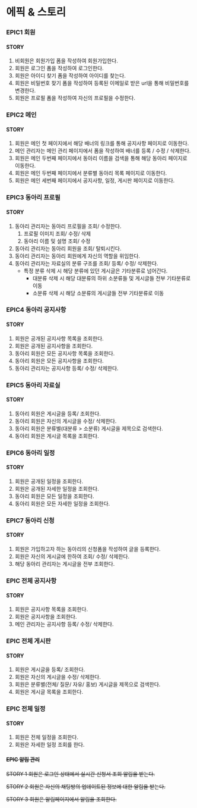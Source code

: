 # 에픽 & 스토리

### EPIC1  회원

#### STORY

1. 비회원은 회원가입 폼을 작성하여 회원가입한다.
2. 회원은 로그인 폼을 작성하여 로그인한다.
3. 회원은 아이디 찾기 폼을 작성하여 아이디를 찾는다.
4. 회원은 비밀번호 찾기 폼을 작성하여 등록된 이메일로 받은 url을 통해 비밀번호를 변경한다.
5. 회원은 프로필 폼을 작성하여 자신의 프로필을 수정한다.

###  

### EPIC2 메인

#### STORY

1. 회원은 메인 첫 페이지에서 해당 배너의 링크를 통해 공지사항 페이지로 이동한다.
2. 메인 관리자는 메인 관리 페이지에서 폼을 작성하여 배너를 등록 / 수정 / 삭제한다.
3. 회원은 메인 두번째 페이지에서 동아리 이름을 검색을 통해 해당 동아리 페이지로 이동한다.
4. 회원은 메인 두번째 페이지에서 분류별 동아리 목록 페이지로 이동한다.
5. 회원은 메인 세번째 페이지에서 공지사항, 일정, 게시판 페이지로 이동한다.

###   

### EPIC3 동아리 프로필

#### STORY

1. 동아리 관리자는 동아리 프로필을 조회/ 수정한다.
   1. 프로필 이미지 조회/ 수정/ 삭제
   2. 동아리 이름 및 설명 조회/ 수정
2. 동아리 관리자는 동아리 회원을 조회/ 탈퇴시킨다.
3. 동아리 관리자는 동아리 회원에게 자신의 역할을 위임한다.
4. 동아리 관리자는 자료실의 분류 구조를 조회/ 등록/ 수정/ 삭제한다.
   - 특정 분류 삭제 시 해당 분류에 있던 게시글은 기타분류로 넘어간다.
     - 대분류 삭제 시 해당 대분류의 하위 소분류들 및 게시글들 전부 기타분류로 이동
     - 소분류 삭제 시 해당 소분류의 게시글들 전부 기타분류로 이동

### 

### EPIC4  동아리 공지사항

#### STORY

1. 회원은 공개된 공지사항 목록을 조회한다.
2. 회원은 공개된 공지사항을 조회한다.
3. 동아리 회원은 모든 공지사항 목록을 조회한다.
4. 동아리 회원은 모든 공지사항을 조회한다.
5. 동아리 관리자는 공지사항 등록/ 수정/ 삭제한다.



### EPIC5 동아리 자료실

#### STORY

1. 동아리 회원은 게시글을 등록/ 조회한다.
2. 동아리 회원은 자신의 게시글을 수정/ 삭제한다.
3. 동아리 회원은 분류별(대분류 > 소분류) 게시글을 제목으로 검색한다.
4. 동아리 회원은 게시글 목록을 조회한다.

###  

### EPIC6 동아리 일정

#### STORY

1. 회원은 공개된 일정을 조회한다.
2. 회원은 공개된 자세한 일정을 조회한다.
3. 동아리 회원은 모든 일정을 조회한다.
4. 동아리 회원은 모든 자세한 일정을 조회한다.

###  

### EPIC7 동아리 신청

#### STORY

1. 회원은 가입하고자 하는 동아리의 신청폼을 작성하여 글을 등록한다.
2. 회원은 자신의 게시글에 한하여 조회/ 수정/ 삭제한다.
3. 해당 동아리 관리자는 게시글을 전부 조회한다.

###  

### EPIC  전체 공지사항

#### STORY

1. 회원은 공지사항 목록을 조회한다.
2. 회원은 공지사항을 조회한다.
3. 메인 관리자는 공지사항 등록/ 수정/ 삭제한다.



### EPIC 전체 게시판

#### STORY

1. 회원은 게시글을 등록/ 조회한다.
2. 회원은 자신의 게시글을 수정/ 삭제한다.
3. 회원은 분류별(전체/ 질문/ 자유/ 홍보) 게시글을 제목으로 검색한다.
4. 회원은 게시글 목록을 조회한다.

###  

### EPIC 전체 일정

#### STORY

1. 회원은 전체 일정을 조회한다.
2. 회원은 자세한 일정 조회를 한다.



#### ~~EPIC 알림 관리~~

~~STORY 1 회원은 로그인 상태에서 실시간 신청서 조회 알림을 받는다.~~

~~STORY 2 회원은 자신의 채팅방의 업데이트된 정보에 대한 알림을 받는다.~~

~~STORY 3 회원은 알림페이지에서 알림을 조회한다.~~



####  











